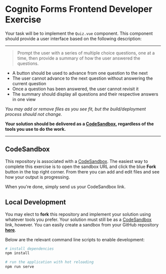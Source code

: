 # Cognito Forms Frontend Developer Exercise

Your task will be to implement the `Quiz.vue` component. This component should provide a user interface based on the following description:

---

> Prompt the user with a series of multiple choice questions, one at a time, then provide a summary of how the user answered the questions.

- A button should be used to advance from one question to the next
- The user cannot advance to the next question without answering the current question
- Once a question has been answered, the user cannot revisit it
- The summary should display all questions and their respective answers in one view

_You may add or remove files as you see fit, but the build/deployment process should not change._

__Your solution should be delivered as a [CodeSandbox](https://codesandbox.io), regardless of the tools you use to do the work.__

---

## CodeSandbox

This repository is associated with a [CodeSandbox](https://codesandbox.io/s/5wnw32pppl). The easiest way to complete this exercise is to open the sandbox URL and click the blue __Fork__ button in the top right corner. From there you can add and edit files and see how your output is progressing.

When you're done, simply send us your CodeSandbox link.

## Local Development

You may elect to __fork__ this repository and implement your solution using whatever tools you prefer. Your solution must still be as a [CodeSandbox](https://codesandbox.io) link, however. You can easily create a sandbox from your GitHub repository __[here](https://codesandbox.io/s/github)__.

Below are the relevant command line scripts to enable development:

```bash
# install dependencies
npm install

# run the application with hot reloading
npm run serve
```
